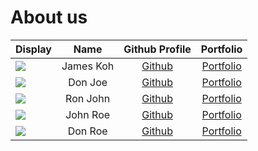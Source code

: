 # About us

Display |   Name    |               Github Profile               | Portfolio 
--------|:---------:|:------------------------------------------:|:---------:
![](https://via.placeholder.com/100.png?text=Photo) | James Koh | [Github](https://github.com/James17042002) | [Portfolio](docs/team/JamesKoh.md)
![](https://via.placeholder.com/100.png?text=Photo) |  Don Joe  |       [Github](https://github.com/)        | [Portfolio](docs/team/johndoe.md)
![](https://via.placeholder.com/100.png?text=Photo) | Ron John  |       [Github](https://github.com/)        | [Portfolio](docs/team/johndoe.md)
![](https://via.placeholder.com/100.png?text=Photo) | John Roe  |       [Github](https://github.com/)        | [Portfolio](docs/team/johndoe.md)
![](https://via.placeholder.com/100.png?text=Photo) |  Don Roe  |       [Github](https://github.com/)        | [Portfolio](docs/team/johndoe.md)

